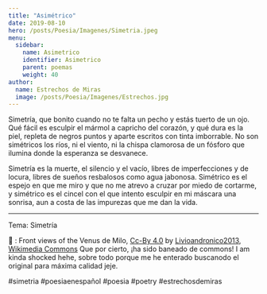 ```yaml
---
title: "Asimétrico"
date: 2019-08-10
hero: /posts/Poesia/Imagenes/Simetria.jpeg
menu:
  sidebar:
    name: Asimetrico
    identifier: Asimetrico
    parent: poemas
    weight: 40
author:
  name: Estrechos de Miras
  image: /posts/Poesia/Imagenes/Estrechos.jpg
---
```


Simetría, que bonito cuando no te falta un pecho y estás tuerto de un ojo. Qué fácil es esculpir el mármol a capricho del corazón, y qué dura es la piel, repleta de negros puntos y aparte escritos con tinta imborrable. No son simétricos los ríos, ni el viento, ni la chispa clamorosa de un fósforo que ilumina donde la esperanza se desvanece.

Simetría es la muerte, el silencio y el vacío, libres de imperfecciones y de locura, libres de sueños resbalosos como agua jabonosa. Simétrico es el espejo en que me miro y que no me atrevo a cruzar por miedo de cortarme, y simétrico es el cincel con el que intento esculpir en mi máscara una sonrisa, aun a costa de las impurezas que me dan la vida.

---

Tema: Simetría

📸 : Front views of the Venus de Milo, [Cc-By 4.0](https://creativecommons.org/licenses/by/4.0/deed.en) by [Livioandronico2013](https://commons.wikimedia.org/wiki/User:Livioandronico2013), [Wikimedia Commons](https://commons.wikimedia.org/wiki/File:Front_views_of_the_Venus_de_Milo.jpg) Que por cierto, ¡ha sido baneado de commons! I am kinda shocked hehe, sobre todo porque me he enterado buscanodo el original para máxima calidad jeje.

#simetria #poesiaenespañol #poesia #poetry #estrechosdemiras

